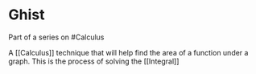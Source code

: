 # Ghist
Part of a series on #Calculus 

A [[Calculus]] technique that will help find the area of a function under a graph. This is the process of solving the [[Integral]]